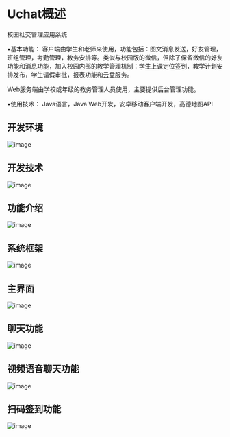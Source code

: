 # Uchat概述
校园社交管理应用系统

•基本功能：	客户端由学生和老师来使用，功能包括：图文消息发送，好友管理，班组管理，考勤管理，教务安排等。类似与校园版的微信，但除了保留微信的好友功能和消息功能，加入校园内部的教学管理机制：学生上课定位签到，教学计划安排发布，学生请假审批，报表功能和云盘服务。

Web服务端由学校或年级的教务管理人员使用，主要提供后台管理功能。

•使用技术：	Java语言，Java Web开发，安卓移动客户端开发，高德地图API

## 开发环境
![image](https://github.com/cris001/Uchat-master/blob/master/media/introduce.png)
## 开发技术
![image](https://github.com/cris001/Uchat-master/blob/master/media/technology.png)
## 功能介绍
![image](https://github.com/cris001/Uchat-master/blob/master/media/function.png)
## 系统框架
![image](https://github.com/cris001/Uchat-master/blob/master/media/architecture.png)
## 主界面
![image](https://github.com/cris001/Uchat-master/blob/master/media/mainboard.png)
## 聊天功能
![image](https://github.com/cris001/Uchat-master/blob/master/media/chat.png)
## 视频语音聊天功能
![image](https://github.com/cris001/Uchat-master/blob/master/media/voice.png)
## 扫码签到功能
![image](https://github.com/cris001/Uchat-master/blob/master/media/sign.png)